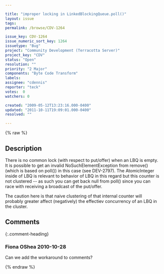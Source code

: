 ```yaml
---

title: "improper locking in LinkedBlockingQueue.poll()"
layout: issue
tags: 
permalink: /browse/CDV-1264

issue_key: CDV-1264
issue_numeric_sort_key: 1264
issuetype: "Bug"
project: "Community Development (Terracotta Server)"
project_key: "CDV"
status: "Open"
resolution: ""
priority: "2 Major"
components: "Byte Code Transform"
labels: 
assignee: "cdennis"
reporter: "teck"
votes:  0
watchers: 0

created: "2009-05-12T13:23:16.000-0400"
updated: "2011-10-11T19:09:01.000-0400"
resolved: ""

---
```




{% raw %}



## Description

<div markdown="1" class="description">

There is no common lock (with respect to put/offer) when an LBQ is empty. It is possible to get an invalid NoSuchElementException from remove() (which is based on poll()) in this case (see DEV-2797). The AtomicInteger inside of LBQ is relevant to behavior of LBQ in this regard but this counter is not clustered -- as such you can get back null from poll() since you can race with receiving a broadcast of the put/offer. 

The caution here is that naive clustering of that internal counter will probably greater affect (negatively) the effectiev concurrency of an LBQ in the cluster. 

</div>

## Comments


{:.comment-heading}
### **Fiona OShea** <span class="date">2010-10-28</span>

<div markdown="1" class="comment">

Can we add the workaround to comments?

</div>



{% endraw %}
